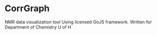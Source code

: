 # CorrGraph
NMR data visualization tool
Using licensed GoJS framework.
Written for Department of Chemistry U of H
